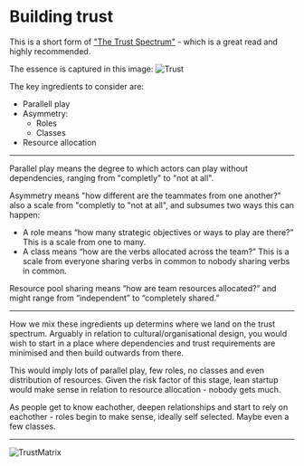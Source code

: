 # Building trust

This is a short form of ["The Trust Spectrum"](https://www.raphkoster.com/2018/03/16/the-trust-spectrum/) - which is a great read and highly recommended.

The essence is captured in this image:
![Trust](https://www.raphkoster.com/wp-content/uploads/2018/03/Capture-10.png)

The key ingredients to consider are: 

- Parallell play
- Asymmetry:
    - Roles
    - Classes
- Resource allocation

---------

Parallel play means the degree to which actors can play without dependencies, ranging from "completly" to "not at all". 

Asymmetry means "how different are the teammates from one another?" also a scale from "completly to "not at all", and subsumes two ways this can happen: 

- A role means “how many strategic objectives or ways to play are there?” This is a scale from one to many.
- A class means “how are the verbs allocated across the team?” This is a scale from everyone sharing verbs in common to nobody sharing verbs in common.

Resource pool sharing means “how are team resources allocated?” and might range from “independent” to “completely shared.”

---------

How we mix these ingredients up determins where we land on the trust spectrum. Arguably in relation to cultural/organisational design, you would wish to start in a place where dependencies and trust requirements are minimised and then build outwards from there. 

This would imply lots of parallel play, few roles, no classes and even distribution of resources. Given the risk factor of this stage, lean startup would make sense in relation to resource allocation - nobody gets much. 

As people get to know eachother, deepen relationships and start to rely on eachother - roles begin to make sense, ideally self selected. Maybe even a few classes. 

--------
![TrustMatrix](../.gitbook/trusttop.png)